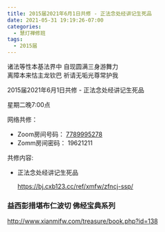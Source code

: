 ```yaml
---
title: 2015届2021年6月1日共修 - 正法念处经讲记生死品
date: 2021-05-31 19:19:26-07:00
categories:
  - 慧灯禅修班
tags:
  - 2015届
---
```

诸法等性本基法界中 自现圆满三身游舞力  
离障本来怙主龙钦巴 祈请无垢光尊常护我  

2015届2021年6月1日共修 - 正法念处经讲记生死品

星期二晚7:00点

网络共修：
- Zoom房间号码： [7789995278](https://us02web.zoom.us/j/7789995278?pwd=VjZmbWJFY2k2K0E5RVB2cTNIQmhqUT09)
- Zomm房间密码： 19621211

共修内容: 

* 正法念处经讲记生死品
  
  <https://bj.cxb123.cc/ref/xmfw/zfncj-ssp/>

### 益西彭措堪布仁波切 佛经宝典系列
<http://www.xianmifw.com/treasure/book.php?id=138>

